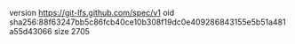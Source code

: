 version https://git-lfs.github.com/spec/v1
oid sha256:88f63247bb5c86fcb40ce10b308f19dc0e409286843155e5b51a481a55d43066
size 2705
